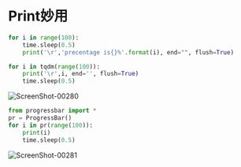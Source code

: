 Print妙用  
====

```Python
for i in range(100):
    time.sleep(0.5)
    print('\r','precentage is{}%'.format(i), end="", flush=True)
```


```Python
for i in tqdm(range(100)):
    print('\r',i, end='', flush=True)
    time.sleep(0.5)
```
![ScreenShot-00280](https://github.com/KissMyLady/Python/blob/master/Img/Python/ScreenShot-00280.jpg)  


```Python
from progressbar import *
pr = ProgressBar()
for i in pr(range(100)):
    print(i)
    time.sleep(0.5)
```
![ScreenShot-00281](https://github.com/KissMyLady/Python/blob/master/Img/Python/ScreenShot-00281.jpg)  
